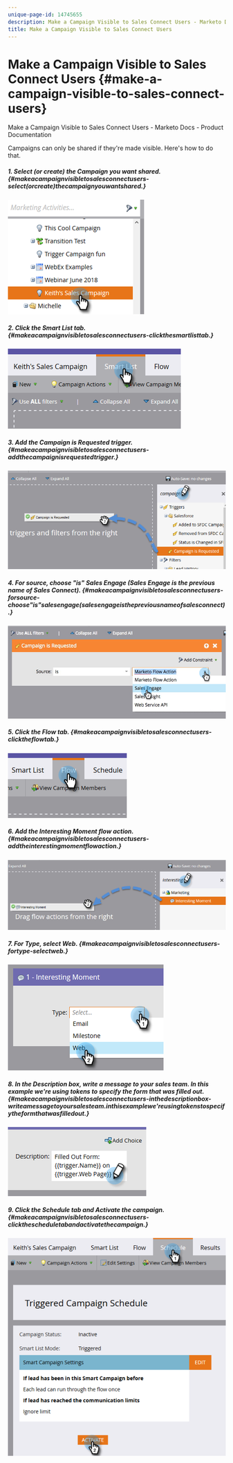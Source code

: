 ```yaml
---
unique-page-id: 14745655
description: Make a Campaign Visible to Sales Connect Users - Marketo Docs - Product Documentation
title: Make a Campaign Visible to Sales Connect Users
---
```


# Make a Campaign Visible to Sales Connect Users {#make-a-campaign-visible-to-sales-connect-users}

Make a Campaign Visible to Sales Connect Users - Marketo Docs - Product Documentation

Campaigns can only be shared if they're made visible. Here's how to do that.

##### 1. Select (or create) the Campaign you want shared. {#makeacampaignvisibletosalesconnectusers-select(orcreate)thecampaignyouwantshared.}

![](assets/one.png)

##### 2. Click the Smart List tab. {#makeacampaignvisibletosalesconnectusers-clickthesmartlisttab.}

![](assets/two.png)

##### 3. Add the Campaign is Requested trigger. {#makeacampaignvisibletosalesconnectusers-addthecampaignisrequestedtrigger.}

![](assets/three.png)

##### 4. For source, choose "is" Sales Engage (Sales Engage is the previous name of Sales Connect). {#makeacampaignvisibletosalesconnectusers-forsource-choose"is"salesengage(salesengageisthepreviousnameofsalesconnect).}

![](assets/new4.png)

##### 5. Click the Flow tab. {#makeacampaignvisibletosalesconnectusers-clicktheflowtab.}

![](assets/five.png)

##### 6. Add the Interesting Moment flow action. {#makeacampaignvisibletosalesconnectusers-addtheinterestingmomentflowaction.}

![](assets/six.png)

##### 7. For Type, select Web. {#makeacampaignvisibletosalesconnectusers-fortype-selectweb.}

![](assets/seven.png)

##### 8. In the Description box, write a message to your sales team. In this example we're using tokens to specify the form that was filled out. {#makeacampaignvisibletosalesconnectusers-inthedescriptionbox-writeamessagetoyoursalesteam.inthisexamplewe'reusingtokenstospecifytheformthatwasfilledout.}

![](assets/eight.png)

##### 9. Click the Schedule tab and Activate the campaign. {#makeacampaignvisibletosalesconnectusers-clickthescheduletabandactivatethecampaign.}

![](assets/nine.png)

